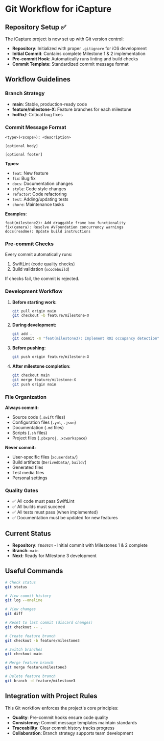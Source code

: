 # Git Workflow for iCapture

## Repository Setup ✅

The iCapture project is now set up with Git version control:

- **Repository**: Initialized with proper `.gitignore` for iOS development
- **Initial Commit**: Contains complete Milestone 1 & 2 implementation
- **Pre-commit Hook**: Automatically runs linting and build checks
- **Commit Template**: Standardized commit message format

## Workflow Guidelines

### Branch Strategy
- **main**: Stable, production-ready code
- **feature/milestone-X**: Feature branches for each milestone
- **hotfix/**: Critical bug fixes

### Commit Message Format
```
<type>(<scope>): <description>

[optional body]

[optional footer]
```

**Types:**
- `feat`: New feature
- `fix`: Bug fix
- `docs`: Documentation changes
- `style`: Code style changes
- `refactor`: Code refactoring
- `test`: Adding/updating tests
- `chore`: Maintenance tasks

**Examples:**
```
feat(milestone2): Add draggable frame box functionality
fix(camera): Resolve AVFoundation concurrency warnings
docs(readme): Update build instructions
```

### Pre-commit Checks

Every commit automatically runs:
1. SwiftLint (code quality checks)
2. Build validation (`xcodebuild`)

If checks fail, the commit is rejected.

### Development Workflow

1. **Before starting work:**
   ```bash
   git pull origin main
   git checkout -b feature/milestone-X
   ```

2. **During development:**
   ```bash
   git add .
   git commit -m "feat(milestone3): Implement ROI occupancy detection"
   ```

3. **Before pushing:**
   ```bash
   git push origin feature/milestone-X
   ```

4. **After milestone completion:**
   ```bash
   git checkout main
   git merge feature/milestone-X
   git push origin main
   ```

### File Organization

**Always commit:**
- Source code (`.swift` files)
- Configuration files (`.yml`, `.json`)
- Documentation (`.md` files)
- Scripts (`.sh` files)
- Project files (`.pbxproj`, `.xcworkspace`)

**Never commit:**
- User-specific files (`xcuserdata/`)
- Build artifacts (`DerivedData/`, `build/`)
- Generated files
- Test media files
- Personal settings

### Quality Gates

- ✅ All code must pass SwiftLint
- ✅ All builds must succeed
- ✅ All tests must pass (when implemented)
- ✅ Documentation must be updated for new features

## Current Status

- **Repository**: `f8dd924` - Initial commit with Milestones 1 & 2 complete
- **Branch**: `main`
- **Next**: Ready for Milestone 3 development

## Useful Commands

```bash
# Check status
git status

# View commit history
git log --oneline

# View changes
git diff

# Reset to last commit (discard changes)
git checkout -- .

# Create feature branch
git checkout -b feature/milestone3

# Switch branches
git checkout main

# Merge feature branch
git merge feature/milestone3

# Delete feature branch
git branch -d feature/milestone3
```

## Integration with Project Rules

This Git workflow enforces the project's core principles:
- **Quality**: Pre-commit hooks ensure code quality
- **Consistency**: Commit message templates maintain standards
- **Traceability**: Clear commit history tracks progress
- **Collaboration**: Branch strategy supports team development
